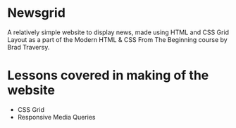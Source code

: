 # Newsgrid

A relatively simple website to display news, made using HTML and CSS Grid Layout as a part of the Modern HTML & CSS From The Beginning course by Brad Traversy.

# Lessons covered in making of the website

* CSS Grid 
* Responsive Media Queries
